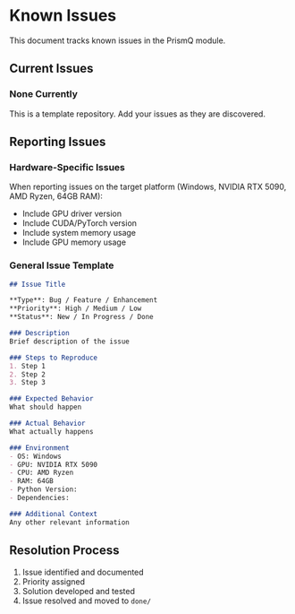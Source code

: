 # Known Issues

This document tracks known issues in the PrismQ module.

## Current Issues

### None Currently

This is a template repository. Add your issues as they are discovered.

## Reporting Issues

### Hardware-Specific Issues

When reporting issues on the target platform (Windows, NVIDIA RTX 5090, AMD Ryzen, 64GB RAM):
- Include GPU driver version
- Include CUDA/PyTorch version
- Include system memory usage
- Include GPU memory usage

### General Issue Template

```markdown
## Issue Title

**Type**: Bug / Feature / Enhancement
**Priority**: High / Medium / Low
**Status**: New / In Progress / Done

### Description
Brief description of the issue

### Steps to Reproduce
1. Step 1
2. Step 2
3. Step 3

### Expected Behavior
What should happen

### Actual Behavior
What actually happens

### Environment
- OS: Windows
- GPU: NVIDIA RTX 5090
- CPU: AMD Ryzen
- RAM: 64GB
- Python Version:
- Dependencies:

### Additional Context
Any other relevant information
```

## Resolution Process

1. Issue identified and documented
2. Priority assigned
3. Solution developed and tested
4. Issue resolved and moved to `done/`
